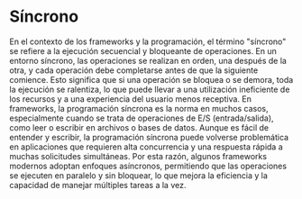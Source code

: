# Síncrono

En el contexto de los frameworks y la programación, el término "síncrono" se refiere a la ejecución secuencial y bloqueante de operaciones. En un entorno síncrono, las operaciones se realizan en orden, una después de la otra, y cada operación debe completarse antes de que la siguiente comience. Esto significa que si una operación se bloquea o se demora, toda la ejecución se ralentiza, lo que puede llevar a una utilización ineficiente de los recursos y a una experiencia del usuario menos receptiva. En frameworks, la programación síncrona es la norma en muchos casos, especialmente cuando se trata de operaciones de E/S (entrada/salida), como leer o escribir en archivos o bases de datos. Aunque es fácil de entender y escribir, la programación síncrona puede volverse problemática en aplicaciones que requieren alta concurrencia y una respuesta rápida a muchas solicitudes simultáneas. Por esta razón, algunos frameworks modernos adoptan enfoques asíncronos, permitiendo que las operaciones se ejecuten en paralelo y sin bloquear, lo que mejora la eficiencia y la capacidad de manejar múltiples tareas a la vez.
